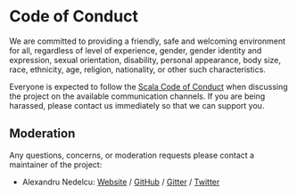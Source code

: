 # Code of Conduct

We are committed to providing a friendly, safe and welcoming environment for all, regardless of level of experience, gender, gender identity and expression, sexual orientation, disability, personal appearance, body size, race, ethnicity, age, religion, nationality, or other such characteristics.

Everyone is expected to follow the [Scala Code of Conduct] when discussing the project on the available communication channels. If you are being harassed, please contact us immediately so that we can support you.

## Moderation

Any questions, concerns, or moderation requests please contact a maintainer of the project:

- Alexandru Nedelcu: [Website](https://alexn.org) / [GitHub](https://github.com/ing-vesper) / [Gitter](https://gitter.im/ing-vesper) / [Twitter](https://twitter.com/alexelcu)

[Scala Code of Conduct]: https://www.scala-lang.org/conduct/
